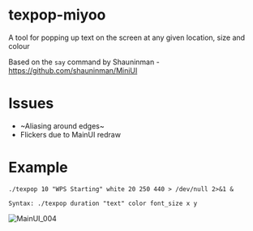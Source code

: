 # texpop-miyoo
A tool for popping up text on the screen at any given location, size and colour

Based on the `say` command by Shauninman - https://github.com/shauninman/MiniUI

# Issues
- ~Aliasing around edges~
- Flickers due to MainUI redraw

# Example
`./texpop 10 "WPS Starting" white 20 250 440 > /dev/null 2>&1 &`

`Syntax: ./texpop duration "text" color font_size x y`

![MainUI_004](https://user-images.githubusercontent.com/47260768/236965104-750536cf-7832-445d-a63a-4ab9d2cfb0f1.png)

